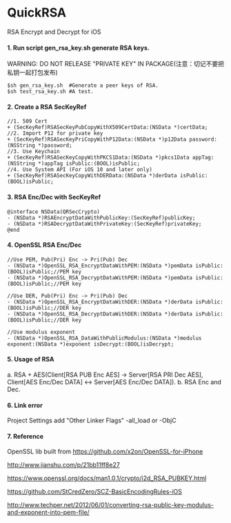 # QuickRSA
RSA Encrypt and Decrypt for iOS


#### 1. Run script gen_rsa_key.sh generate RSA keys.

WARNING: DO NOT RELEASE "PRIVATE KEY" IN PACKAGE(注意：切记不要把私钥一起打包发布)

```shell
$sh gen_rsa_key.sh  #Generate a peer keys of RSA.
$sh test_rsa_key.sh #A test.
```


#### 2. Create a RSA SecKeyRef

```objc
//1. 509 Cert
+ (SecKeyRef)RSASecKeyPubCopyWithX509CertData:(NSData *)certData;
//2. Import P12 for private key
+ (SecKeyRef)RSASecKeyPriCopyWithP12Data:(NSData *)p12Data password:(NSString *)password;
//3. Use Keychain
+ (SecKeyRef)RSASecKeyCopyWithPKCS1Data:(NSData *)pkcs1Data appTag:(NSString *)appTag isPublic:(BOOL)isPublic;
//4. Use System API (For iOS 10 and later only)
+ (SecKeyRef)RSASecKeyCopyWithDERData:(NSData *)derData isPublic:(BOOL)isPublic;
```

#### 3. RSA Enc/Dec with SecKeyRef

```objc
@interface NSData(QRSecCrypto)
- (NSData *)RSAEncryptDataWithPublicKey:(SecKeyRef)publicKey;
- (NSData *)RSADecryptDataWithPrivateKey:(SecKeyRef)privateKey;
@end
```

#### 4. OpenSSL RSA Enc/Dec

```objc
//Use PEM, Pub(Pri) Enc -> Pri(Pub) Dec
- (NSData *)OpenSSL_RSA_EncryptDataWithPEM:(NSData *)pemData isPublic:(BOOL)isPublic;//PEM key
- (NSData *)OpenSSL_RSA_DecryptDataWithPEM:(NSData *)pemData isPublic:(BOOL)isPublic;//PEM key

//Use DER, Pub(Pri) Enc -> Pri(Pub) Dec
- (NSData *)OpenSSL_RSA_EncryptDataWithDER:(NSData *)derData isPublic:(BOOL)isPublic;//DER key
- (NSData *)OpenSSL_RSA_DecryptDataWithDER:(NSData *)derData isPublic:(BOOL)isPublic;//DER key

//Use modulus exponent
- (NSData *)OpenSSL_RSA_DataWithPublicModulus:(NSData *)modulus exponent:(NSData *)exponent isDecrypt:(BOOL)isDecrypt;
```

#### 5. Usage of RSA

a. RSA + AES(Client[RSA PUB Enc AES] -> Server[RSA PRI Dec AES], Client[AES Enc/Dec DATA] <-> Server[AES Enc/Dec DATA]).
b. RSA Enc and Dec.


#### 6. Link error

Project Settings add "Other Linker Flags" -all_load or -ObjC


#### 7. Reference

OpenSSL lib built from https://github.com/x2on/OpenSSL-for-iPhone

http://www.jianshu.com/p/21bb11ff8e27

https://www.openssl.org/docs/man1.0.1/crypto/i2d_RSA_PUBKEY.html

https://github.com/StCredZero/SCZ-BasicEncodingRules-iOS

http://www.techper.net/2012/06/01/converting-rsa-public-key-modulus-and-exponent-into-pem-file/

